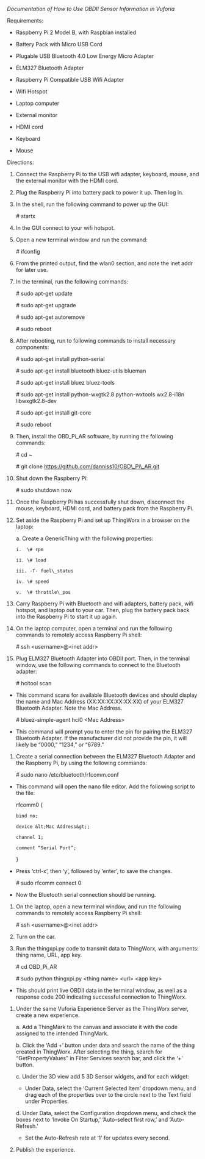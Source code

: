 *Documentation of How to Use OBDII Sensor Information in Vuforia*

Requirements:

-   Raspberry Pi 2 Model B, with Raspbian installed

-   Battery Pack with Micro USB Cord

-   Plugable USB Bluetooth 4.0 Low Energy Micro Adapter

-   ELM327 Bluetooth Adapter

-   Raspberry Pi Compatible USB Wifi Adapter

-   Wifi Hotspot

-   Laptop computer

-   External monitor

-   HDMI cord

-   Keyboard

-   Mouse

Directions:

1.  Connect the Raspberry Pi to the USB wifi adapter, keyboard, mouse, and the external monitor with the HDMI cord.

2.  Plug the Raspberry Pi into battery pack to power it up. Then log in.

3.  In the shell, run the following command to power up the GUI:

    \# startx

4.  In the GUI connect to your wifi hotspot.

5.  Open a new terminal window and run the command:

    \# ifconfig

6.  From the printed output, find the wlan0 section, and note the inet addr for later use.

7.  In the terminal, run the following commands:

    \# sudo apt-get update

    \# sudo apt-get upgrade

    \# sudo apt-get autoremove

    \# sudo reboot

8.  After rebooting, run to following commands to install necessary components:

    \# sudo apt-get install python-serial

    \# sudo apt-get install bluetooth bluez-utils blueman

    \# sudo apt-get install bluez bluez-tools

    \# sudo apt-get install python-wxgtk2.8 python-wxtools wx2.8-i18n libwxgtk2.8-dev

    \# sudo apt-get install git-core

    \# sudo reboot

9.  Then, install the OBD\_Pi\_AR software, by running the following commands:

    \# cd \~

    \# git clone https://github.com/danniss10/OBD\_Pi\_AR.git

10. Shut down the Raspberry Pi:

    \# sudo shutdown now

11. Once the Raspberry Pi has successfully shut down, disconnect the mouse, keyboard, HDMI cord, and battery pack from the Raspberry Pi.

12. Set aside the Raspberry Pi and set up ThingWorx in a browser on the laptop:

    a.  Create a GenericThing with the following properties:

        i.  \# rpm

        ii. \# load

        iii. -T- fuel\_status

        iv. \# speed

        v.  \# throttle\_pos

13. Carry Raspberry Pi with Bluetooth and wifi adapters, battery pack, wifi hotspot, and laptop out to your car. Then, plug the battery pack back into the Raspberry Pi to start it up again.

14. On the laptop computer, open a terminal and run the following commands to remotely access Raspberry Pi shell:

    \# ssh &lt;username&gt;@&lt;inet addr&gt;

15. Plug ELM327 Bluetooth Adapter into OBDII port. Then, in the terminal window, use the following commands to connect to the Bluetooth adapter:

    \# hcitool scan

-   This command scans for available Bluetooth devices and should display the name and Mac Address (XX:XX:XX:XX:XX:XX) of your ELM327 Bluetooth Adapter. Note the Mac Address.

    \# bluez-simple-agent hci0 &lt;Mac Address&gt;

-   This command will prompt you to enter the pin for pairing the ELM327 Bluetooth Adapter. If the manufacturer did not provide the pin, it will likely be “0000,” “1234,” or “6789.”

1.  Create a serial connection between the ELM327 Bluetooth Adapter and the Raspberry Pi, by using the following commands:

    \# sudo nano /etc/bluetooth/rfcomm.conf

-   This command will open the nano file editor. Add the following script to the file:

    rfcomm0 {

        bind no;

        device &lt;Mac Address&gt;;

        channel 1;

        comment “Serial Port”;

    }

-   Press ‘ctrl-x’, then ‘y’, followed by ‘enter’, to save the changes.
    
    \# sudo rfcomm connect 0

-   Now the Bluetooth serial connection should be running.

1.  On the laptop, open a new terminal window, and run the following commands to remotely access Raspberry Pi shell:

    \# ssh &lt;username&gt;@&lt;inet addr&gt;

2.  Turn on the car.

3.  Run the thingxpi.py code to transmit data to ThingWorx, with arguments: thing name, URL, app key.

    \# cd OBD\_Pi\_AR

    \# sudo python thingxpi.py &lt;thing name&gt; &lt;url&gt; &lt;app key&gt;

-   This should print live OBDII data in the terminal window, as well as a response code 200 indicating successful connection to ThingWorx.

1.  Under the same Vuforia Experience Server as the ThingWorx server, create a new experience.

    a.  Add a ThingMark to the canvas and associate it with the code assigned to the intended ThingMark.
    
    b.  Click the ‘Add +’ button under data and search the name of the thing created in ThingWorx. After selecting the thing, search for “GetPropertyValues” in Filter Services search bar, and click the ‘+’ button.
    
    c.  Under the 3D view add 5 3D Sensor widgets, and for each widget:
    -   Under Data, select the ‘Current Selected Item’ dropdown menu, and drag each of the properties over to the circle next to the Text field under Properties.
        
    d.  Under Data, select the Configuration dropdown menu, and check the boxes next to ‘Invoke On Startup,’ ‘Auto-select first row,’ and ‘Auto-Refresh.’
    -   Set the Auto-Refresh rate at ‘1’ for updates every second.

2.  Publish the experience.
